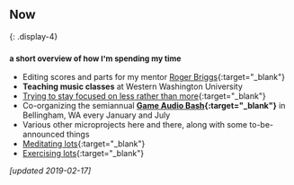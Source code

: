 ## Now
{: .display-4}
### <small>a short overview of how I'm spending my time</small>

- Editing scores and parts for my mentor [Roger Briggs](rogerbriggs.com){:target="_blank"}
- **Teaching music classes** at Western Washington University
- [Trying to stay focused on less rather than more](https://sivers.org/subtract){:target="_blank"}
- Co-organizing the semiannual **[Game Audio Bash](http://eepurl.com/cAOEzH){:target="_blank"}** in Bellingham, WA every January and July
- Various other microprojects here and there, along with some to-be-announced things
- [Meditating lots](https://www.goodreads.com/book/show/25942786-the-mind-illuminated){:target="_blank"}
- [Exercising lots](https://www.fitnessblender.com){:target="_blank"}

*[updated 2019-02-17]*

